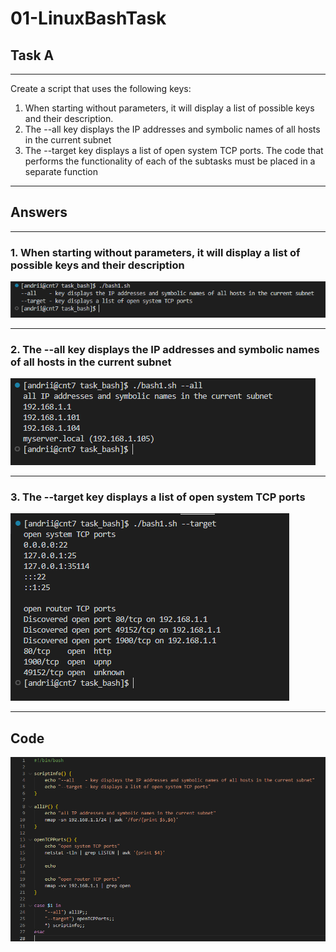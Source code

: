 # 01-LinuxBashTask

## Task A

***
Create a script that uses the following keys:

1. When starting without parameters, it will display a list of possible keys and their description.
2. The --all key displays the IP addresses and symbolic names of all hosts in the current subnet
3. The --target key displays a list of open system TCP ports.
The code that performs the functionality of each of the subtasks must be placed in a separate function

***

## Answers

***

### 1. When starting without parameters, it will display a list of possible keys and their description

![1.PNG](./img/1.PNG)
***

### 2. The --all key displays the IP addresses and symbolic names of all hosts in the current subnet

![2.PNG](./img/2.PNG)
***

### 3. The --target key displays a list of open system TCP ports

![3.PNG](./img/3.PNG)
***

## Code

![4.PNG](./img/4.PNG)
